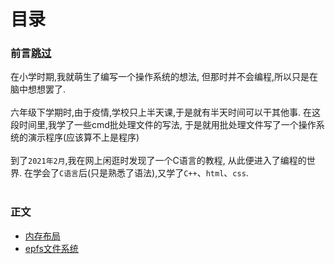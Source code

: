目录
=
### 前言[跳过](正文)
在小学时期,我就萌生了编写一个操作系统的想法,
但那时并不会编程,所以只是在脑中想想罢了.<br/><br/>
六年级下学期时,由于疫情,学校只上半天课,于是就有半天时间可以干其他事.
在这段时间里,我学了一些cmd批处理文件的写法,
于是就用批处理文件写了一个操作系统的演示程序(应该算不上是程序)<br/><br/>
到了`2021年2月`,我在网上闲逛时发现了一个C语言的教程,
从此便进入了编程的世界.
在学会了`C语言`后(只是熟悉了语法),又学了`C++`、`html`、`css`.<br/><br/>

### 正文
* [内存布局](memlay.md)
* [epfs文件系统](epfs.md)
